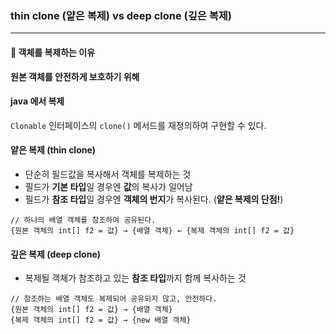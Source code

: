 ### thin clone (얕은 복제) vs deep clone (깊은 복제)
---

#### 🤔 객체를 복제하는 이유
**원본 객체를 안전하게 보호하기 위해**

#### java 에서 복제
`Clonable` 인터페이스의 `clone()` 메서드를 재정의하여 구현할 수 있다.

#### 얕은 복제 (thin clone)
- 단순히 필드값을 복사해서 객체를 복제하는 것
- 필드가 **기본 타입**일 경우엔 **값**의 복사가 일어남
- 필드가 **참조 타입**일 경우엔 **객체의 번지**가 복사된다. (**얕은 복제의 단점!**)

```
// 하나의 배열 객체를 참조하여 공유된다.
{원본 객체의 int[] f2 = 값} → {배열 객체} ← {복제 객체의 int[] f2 = 값}
```
#### 깊은 복제 (deep clone)
- 복제될 객체가 참조하고 있는 **참조 타입**까지 함께 복사하는 것

```
// 참조하는 배열 객체도 복제되어 공유되지 않고, 안전하다.
{원본 객체의 int[] f2 = 값} → {배열 객체}
{복제 객체의 int[] f2 = 값} → {new 배열 객체}
```